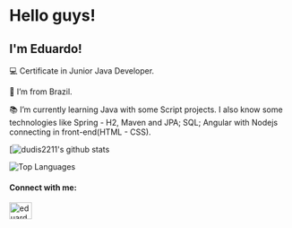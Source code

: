 # Hello guys! 

## I'm Eduardo!

:computer: Certificate in Junior Java Developer.

:house_with_garden: I’m from Brazil.

:books: I’m currently learning Java with some Script projects. I also know some technologies like Spring - H2, Maven and JPA; SQL; Angular with Nodejs connecting in front-end(HTML - CSS).

[![dudis2211's github stats](https://github-readme-stats.vercel.app/api?username=dudis2211&show_icons=true&theme=midnight-purple&include_all_commits=true&count_private=true)

![Top Languages](https://github-readme-stats.vercel.app/api/top-langs/?username=dudis2211&theme=midnight-purple)

<h4>Connect with me:</h4>
<a href="https://www.linkedin.com/in/eduardo-s-136760210/" target="_blank">
<img align="center" alt="eduardo-linkedin" height="30" width="40" src="https://cdn.jsdelivr.net/gh/devicons/devicon/icons/linkedin/linkedin-original.svg"
style="max-width:100%;">
</a>

